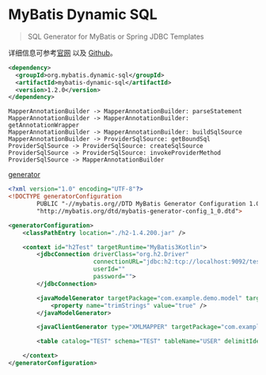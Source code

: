# MyBatis Dynamic SQL 

> SQL Generator for MyBatis or Spring JDBC Templates

详细信息可参考[官网](http://www.mybatis.org/mybatis-dynamic-sql/docs/introduction.html) 以及 [Github](https://github.com/mybatis/mybatis-dynamic-sql)。

```xml
<dependency>
  <groupId>org.mybatis.dynamic-sql</groupId>
  <artifactId>mybatis-dynamic-sql</artifactId>
  <version>1.2.0</version>
</dependency>
```

```plantuml
MapperAnnotationBuilder -> MapperAnnotationBuilder: parseStatement
MapperAnnotationBuilder -> MapperAnnotationBuilder: getAnnotationWrapper
MapperAnnotationBuilder -> MapperAnnotationBuilder: buildSqlSource
MapperAnnotationBuilder -> ProviderSqlSource: getBoundSql
ProviderSqlSource -> ProviderSqlSource: createSqlSource
ProviderSqlSource -> ProviderSqlSource: invokeProviderMethod
ProviderSqlSource -> MapperAnnotationBuilder
```

[generator](http://mybatis.org/generator/index.html)

```xml
<?xml version="1.0" encoding="UTF-8"?>
<!DOCTYPE generatorConfiguration
        PUBLIC "-//mybatis.org//DTD MyBatis Generator Configuration 1.0//EN"
        "http://mybatis.org/dtd/mybatis-generator-config_1_0.dtd">

<generatorConfiguration>
    <classPathEntry location="./h2-1.4.200.jar" />

    <context id="h2Test" targetRuntime="MyBatis3Kotlin">
        <jdbcConnection driverClass="org.h2.Driver"
                        connectionURL="jdbc:h2:tcp://localhost:9092/test"
                        userId=""
                        password="">
        </jdbcConnection>

        <javaModelGenerator targetPackage="com.example.demo.model" targetProject="src/main/kotlin">
            <property name="trimStrings" value="true" />
        </javaModelGenerator>

        <javaClientGenerator type="XMLMAPPER" targetPackage="com.example.demo.dao"  targetProject="src/main/kotlin" />

        <table catalog="TEST" schema="TEST" tableName="USER" delimitIdentifiers="true"/>

    </context>
</generatorConfiguration>
```